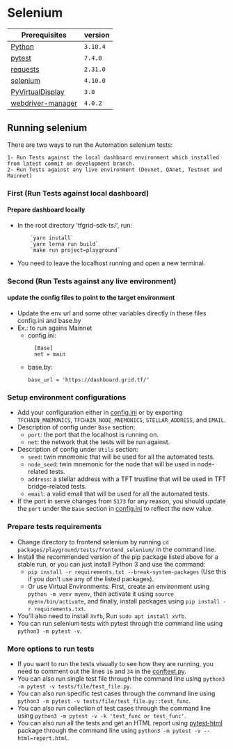 # Selenium

| Prerequisites                                                    | version  |
| ---------------------------------------------------------------- | -------- |
| [Python](https://www.python.org/downloads/)                      | `3.10.4` |
| [pytest](https://pypi.org/project/pytest/)                       | `7.4.0`  |
| [requests](https://pypi.org/project/requests/)                   | `2.31.0` |
| [selenium](https://pypi.org/project/selenium/)                   | `4.10.0` |
| [PyVirtualDisplay](https://pypi.org/project/PyVirtualDisplay/)   | `3.0`    |
| [webdriver-manager](https://pypi.org/project/webdriver-manager/) | `4.0.2`  |

## Running selenium
  There are two ways to run the Automation selenium tests:
  
    1- Run Tests against the local dashboard environment which installed from latest commit on development branch.
    2- Run Tests against any live environment (Devnet, QAnet, Testnet and Mainnet)

### First (Run Tests against local dashboard)


#### Prepare dashboard locally

  - In the root directory 'tfgrid-sdk-ts/', run:
  
            `yarn install`
            `yarn lerna run build`
            `make run project=playground`
  
  - You need to leave the localhost running and open a new terminal.


### Second (Run Tests against any live environment)


#### update the config files to point to the target environment

- Update the env url and some other variables directly in these files config.ini and base.by
- Ex.: to run agains Mainnet
  - config.ini:
      ```
        [Base]
        net = main
      ```
  - base.by:
      ```
      base_url = 'https://dashboard.grid.tf/'
      ```

### Setup environment configurations

- Add your configuration either in [config.ini](../frontend_selenium/Config.ini) or by exporting `TFCHAIN_MNEMONICS`, `TFCHAIN_NODE_MNEMONICS`, `STELLAR_ADDRESS`, and `EMAIL`.
- Description of config under `Base` section:
  - `port`: the port that the localhost is running on.
  - `net`: the network that the tests will be run against.
- Description of config under `Utils` section:
  - `seed`: twin mnemonic that will be used for all the automated tests.
  - `node_seed`: twin mnemonic for the node that will be used in node-related tests.
  - `address`: a stellar address with a TFT trustline that will be used in TFT bridge-related tests.
  - `email`: a valid email that will be used for all the automated tests.
- If the port in serve changes from `5173` for any reason, you should update the `port` under the `Base` section in [config.ini](../frontend_selenium/Config.ini) to reflect the new value.


### Prepare tests requirements

- Change directory to frontend selenium by running `cd packages/playground/tests/frontend_selenium/` in the command line.
- Install the recommended version of the pip package listed above for a stable run, or you can just install Python 3 and use the command:
  - `pip install -r requirements.txt --break-system-packages` (Use this if you don't use any of the listed packages).
  - Or use Virtual Environments: First, create an environment using `python -m venv myenv`, then activate it using `source myenv/bin/activate`, and finally, install packages using `pip install -r requirements.txt`.
- You'll also need to install `Xvfb`, Run `sudo apt install xvfb`.
- You can run selenium tests with pytest through the command line using `python3 -m pytest -v`.

### More options to run tests

- If you want to run the tests visually to see how they are running, you need to comment out the lines `16` and `34` in the [conftest.py](../frontend_selenium/tests/conftest.py).
- You can also run single test file through the command line using `python3 -m pytest -v tests/file/test_file.py`.
- You can also run specific test cases through the command line using `python3 -m pytest -v tests/file/test_file.py::test_func`.
- You can also run collection of test cases through the command line using `python3 -m pytest -v -k 'test_func or test_func'`.
- You can also run all the tests and get an HTML report using [pytest-html](https://pypi.org/project/pytest-html/) package through the command line using `python3 -m pytest -v --html=report.html`.
